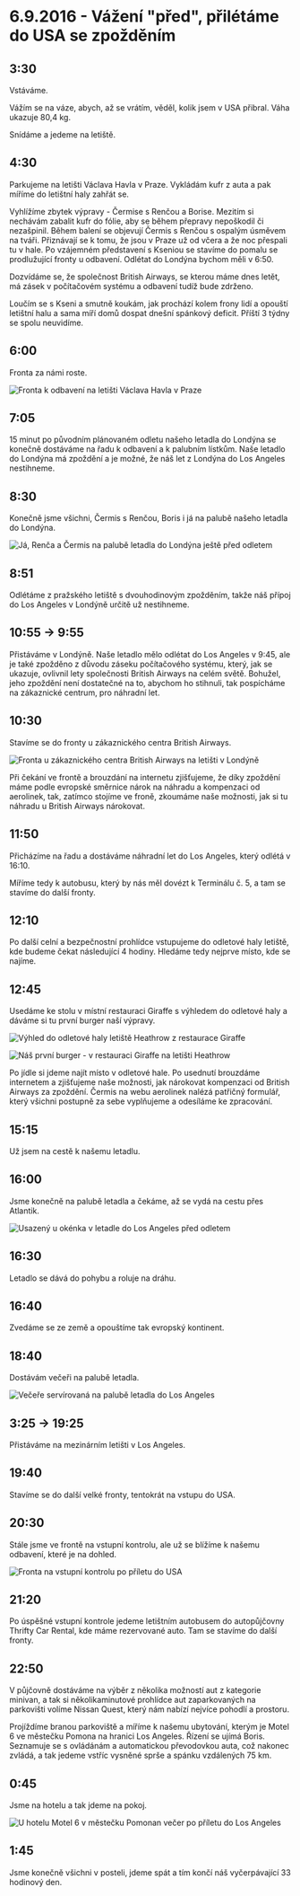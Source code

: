 # 6.9.2016 - Vážení "před", přilétáme do USA se zpožděním

## 3:30

Vstáváme.

Vážím se na váze, abych, až se vrátím, věděl, kolik jsem v USA přibral. Váha ukazuje 80,4 kg.

Snídáme a jedeme na letiště.

## 4:30

Parkujeme na letišti Václava Havla v Praze. Vykládám kufr z auta a pak míříme do letištní haly zahřát se.

Vyhlížíme zbytek výpravy - Čermise s Renčou a Borise. Mezitím si nechávám zabalit kufr do fólie, aby se během přepravy nepoškodil či nezašpinil. Během balení se objevují Čermis s Renčou s ospalým úsměvem na tváři. Přiznávají se k tomu, že jsou v Praze už od včera a že noc přespali tu v hale. Po vzájemném představení s Kseniou se stavíme do pomalu se prodlužující fronty u odbavení. Odlétat do Londýna bychom měli v 6:50.

Dozvídáme se, že společnost British Airways, se kterou máme dnes letět, má zásek v počítačovém systému a odbavení tudíž bude zdrženo.

Loučím se s Kseni a smutně koukám, jak prochází kolem frony lidí a opouští letištní halu a sama míří domů dospat dnešní spánkový deficit. Příští 3 týdny se spolu neuvidíme.

## 6:00

Fronta za námi roste.

![Fronta k odbavení na letišti Václava Havla v Praze](images/20160906/20160906_060115.jpg)

## 7:05

15 minut po původním plánovaném odletu našeho letadla do Londýna se konečně dostáváme na řadu k odbavení a k palubním lístkům. Naše letadlo do Londýna má zpoždění a je možné, že náš let z Londýna do Los Angeles nestihneme.

##  8:30

Konečně jsme všichni, Čermis s Renčou, Boris i já na palubě našeho letadla do Londýna.

![Já, Renča a Čermis na palubě letadla do Londýna ještě před odletem](images/20160906/20160906_082958.jpg)

## 8:51

Odlétáme z pražského letiště s dvouhodinovým zpožděním, takže náš přípoj do Los Angeles v Londýně určitě už nestihneme.

## 10:55 -> 9:55

Přistáváme v Londýně. Naše letadlo mělo odlétat do Los Angeles v 9:45, ale je také zpožděno z důvodu záseku počítačového systému, který, jak se ukazuje, ovlivnil lety společnosti British Airways na celém světě. Bohužel, jeho zpoždění není dostatečné na to, abychom ho stihnuli, tak pospícháme na zákaznické centrum, pro náhradní let.

## 10:30

Stavíme se do fronty u zákaznického centra British Airways.

![Fronta u zákaznického centra British Airways na letišti v Londýně](images/20160906/20160906_102958.jpg)

Při čekání ve frontě a brouzdání na internetu zjišťujeme, že díky zpoždění máme podle evropské směrnice nárok na náhradu a kompenzaci od aerolinek, tak, zatímco stojíme ve froně, zkoumáme naše možnosti, jak si tu náhradu u British Airways nárokovat.

## 11:50

Přicházíme na řadu a dostáváme náhradní let do Los Angeles, který odlétá v 16:10.

Míříme tedy k autobusu, který by nás měl dovézt k Terminálu č. 5, a tam se stavíme do další fronty.

## 12:10

Po další celní a bezpečnostní prohlídce vstupujeme do odletové haly letiště, kde budeme čekat následující 4 hodiny. Hledáme tedy nejprve místo, kde se najíme.

## 12:45

Usedáme ke stolu v místní restauraci Giraffe s výhledem do odletové haly a dáváme si tu první burger naší výpravy.

![Výhled do odletové haly letiště Heathrow z restaurace Giraffe](images/20160906/20160906_130654.jpg)

![Náš první burger - v restauraci Giraffe na letišti Heathrow](images/20160906/20160906_131206.jpg)

Po jídle si jdeme najít místo v odletové hale. Po usednutí brouzdáme internetem a zjišťujeme naše možnosti, jak nárokovat kompenzaci od British Airways za zpoždění. Čermis na webu aerolinek nalézá patřičný formulář, který všichni postupně za sebe vyplňujeme a odesíláme ke zpracování.

## 15:15

Už jsem na cestě k našemu letadlu.

## 16:00

Jsme konečně na palubě letadla a čekáme, až se vydá na cestu přes Atlantik.

![Usazený u okénka v letadle do Los Angeles před odletem](images/20160906/20160906_160049.jpg)

## 16:30

Letadlo se dává do pohybu a roluje na dráhu.

## 16:40

Zvedáme se ze země a opouštíme tak evropský kontinent.

## 18:40

Dostávám večeři na palubě letadla.

![Večeře servírovaná na palubě letadla do Los Angeles](images/20160906/20160906_184054.jpg)

## 3:25 -> 19:25

Přistáváme na mezinárním letišti v Los Angeles.

## 19:40

Stavíme se do další velké fronty, tentokrát na vstupu do USA.

## 20:30

Stále jsme ve frontě na vstupní kontrolu, ale už se blížíme k našemu odbavení, které je na dohled. 

![Fronta na vstupní kontrolu po příletu do USA](images/20160906/20160906_203038.jpg)

## 21:20

Po úspěšné vstupní kontrole jedeme letištním autobusem do autopůjčovny Thrifty Car Rental, kde máme rezervované auto. Tam se stavíme do další fronty.

## 22:50

V půjčovně dostáváme na výběr z několika možností aut z kategorie minivan, a tak si několikaminutové prohlídce aut zaparkovaných na parkovišti volíme Nissan Quest, který nám nabízí nejvíce pohodlí a prostoru.

Projíždíme branou parkoviště a míříme k našemu ubytování, kterým je Motel 6 ve městečku Pomona na hranici Los Angeles. Řízení se ujímá Boris. Seznamuje se s ovládánám a automatickou převodovkou auta, což nakonec zvládá, a tak jedeme vstříc vysněné sprše a spánku vzdálených 75 km.

## 0:45

Jsme na hotelu a tak jdeme na pokoj.

![U hotelu Motel 6 v městečku Pomonan večer po příletu do Los Angeles](images/20160906/20160907_005145.jpg)

## 1:45

Jsme konečně všichni v posteli, jdeme spát a tím končí náš vyčerpávající 33 hodinový den.